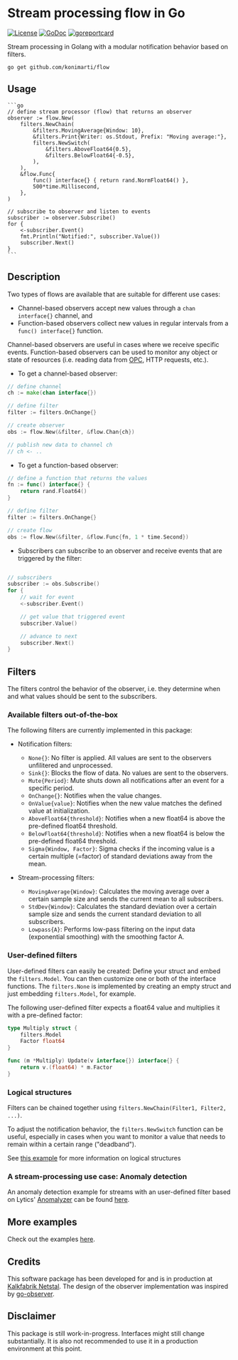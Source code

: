  # Stream processing flow in Go

[![License](http://img.shields.io/badge/license-MIT-red.svg?style=flat)](https://github.com/konimarti/flow/blob/master/LICENSE)
[![GoDoc](https://godoc.org/github.com/konimarti/flow?status.svg)](https://godoc.org/github.com/konimarti/flow)
[![goreportcard](https://goreportcard.com/badge/github.com/konimarti/flow)](https://goreportcard.com/report/github.com/konimarti/flow)

Stream processing in Golang with a modular notification behavior based on filters.

```go get github.com/konimarti/flow```

## Usage

	```go
	// define stream processor (flow) that returns an observer
	observer := flow.New(
		filters.NewChain(
			&filters.MovingAverage{Window: 10},
			&filters.Print{Writer: os.Stdout, Prefix: "Moving average:"},
			filters.NewSwitch(
				&filters.AboveFloat64{0.5},
				&filters.BelowFloat64{-0.5},
			),
		),
		&flow.Func{
			func() interface{} { return rand.NormFloat64() },
			500*time.Millisecond,
		},
	)

	// subscribe to observer and listen to events 
	subscriber := observer.Subscribe()
	for {
		<-subscriber.Event()
		fmt.Println("Notified:", subscriber.Value())
		subscriber.Next()
	}
	```

## Description

Two types of flows are available that are suitable for different use cases:
* Channel-based observers accept new values through a ```chan interface{}``` channel, and
* Function-based observers collect new values in regular intervals from a ```func() interface{}``` function.

Channel-based observers are useful in cases where we receive specific events. 
Function-based observers can be used to monitor any object or state of resources 
(i.e. reading data from [OPC](http://github.com/konimarti/opc), HTTP requests, etc.).

* To get a channel-based observer:
```go
// define channel
ch := make(chan interface{})

// define filter
filter := filters.OnChange{}

// create observer
obs := flow.New(&filter, &flow.Chan{ch})

// publish new data to channel ch
// ch <- ..
```

* To get a function-based observer:
```go
// define a function that returns the values
fn := func() interface{} {
	return rand.Float64()
}

// define filter
filter := filters.OnChange{}

// create flow
obs := flow.New(&filter, &flow.Func{fn, 1 * time.Second})
```

* Subscribers can subscribe to an observer and receive events that are triggered by the filter:
```go

// subscribers
subscriber := obs.Subscribe()
for {
	// wait for event
	<-subscriber.Event()

	// get value that triggered event
	subscriber.Value()

	// advance to next
	subscriber.Next()
}

```

## Filters

The filters control the behavior of the observer, i.e. they determine when and what values should be sent to the subscribers.  

### Available filters out-of-the-box

The following filters are currently implemented in this package:
* Notification filters:
  - ```None{}```: No filter is applied. All values are sent to the observers unfilitered and unprocessed.
  - ```Sink{}```: Blocks the flow of data. No values are sent to the observers.
  - ```Mute{Period}```: Mute shuts down all notifications after an event for a specific period.
  - ```OnChange{}```: Notifies when the value changes.
  - ```OnValue{value}```: Notifies when the new value matches the defined value at initialization. 
  - ```AboveFloat64{threshold}```: Notifies when a new float64 is above the pre-defined float64 threshold.
  - ```BelowFloat64{threshold}```: Notifies when a new float64 is below the pre-defined float64 threshold.
  - ```Sigma{Window, Factor}```: Sigma checks if the incoming value is a certain multiple (=factor) of standard deviations away from the mean.

* Stream-processing filters:
  - ```MovingAverage{Window}```: Calculates the moving average over a certain sample size and sends the current mean to all subscribers.
  - ```StdDev{Window}```: Calculates the standard deviation over a certain sample size and sends the current standard deviation to all subscribers.
  - ```Lowpass{A}```: Performs low-pass filtering on the input data (exponential smoothing) with the smoothing factor A. 

### User-defined filters

User-defined filters can easily be created: Define your struct and embed the ```filters.Model```. You can then customize one or both of the interface functions. 
The ```filters.None``` is implemented by creating an empty struct and just embedding ```filters.Model```, for example.

The following user-defined filter expects a float64 value and multiplies it with a pre-defined factor:
```go
type Multiply struct {
	filters.Model
	Factor float64
}

func (m *Multiply) Update(v interface{}) interface{} {
	return v.(float64) * m.Factor
}
```

### Logical structures

Filters can be chained together using ```filters.NewChain(Filter1, Filter2, ...)```. 

To adjust the notification behavior, the ```filters.NewSwitch``` function can be useful, especially in cases when you want 
to monitor a value that needs to remain within a certain range ("deadband").

See [this example](http://github.com/konimarti/flow/tree/master/example/chain.go) for more information on logical structures 

### A stream-processing use case: Anomaly detection 

An anomaly detection example for streams with an user-defined filter based on Lytics' [Anomalyzer](http://github.com/lytics/anomalyzer) 
can be found [here](http://github.com/konimarti/flow/tree/master/example/anomaly_detection.go).

## More examples

Check out the examples [here](http://github.com/konimarti/flow/tree/master/example).

## Credits

This software package has been developed for and is in production at [Kalkfabrik Netstal](http://www.kfn.ch/en).
The design of the observer implementation was inspired by [go-observer](http://github.com/imkira/go-observer).

## Disclaimer

This package is still work-in-progress. Interfaces might still change substantially. It is also not recommended to use it in a production environment at this point.





